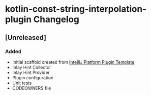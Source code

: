 <!-- Keep a Changelog guide -> https://keepachangelog.com -->

# kotlin-const-string-interpolation-plugin Changelog

## [Unreleased]

### Added

- Initial scaffold created from [IntelliJ Platform Plugin Template](https://github.com/JetBrains/intellij-platform-plugin-template)
- Inlay Hint Collector
- Inlay Hint Provider
- Plugin configuration
- Unit tests
- CODEOWNERS file